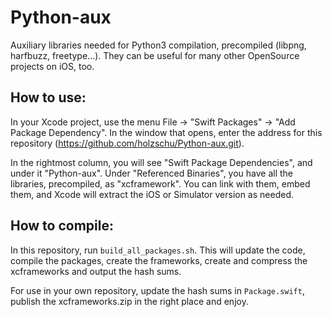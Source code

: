 # Python-aux

Auxiliary libraries needed for Python3 compilation, precompiled (libpng, harfbuzz, freetype...). They can be useful for many other OpenSource projects on iOS, too.

## How to use: 

In your Xcode project, use the menu File -> "Swift Packages" -> "Add Package Dependency". In the window that opens, enter the address for this repository (https://github.com/holzschu/Python-aux.git). 

In the rightmost column, you will see "Swift Package Dependencies", and under it "Python-aux". Under "Referenced Binaries", you have all the libraries, precompiled, as "xcframework". You can link with them, embed them, and Xcode will extract the iOS or Simulator version as needed.

## How to compile: 

In this repository, run `build_all_packages.sh`. This will update the code, compile the packages, create the frameworks, create and compress the xcframeworks and output the hash sums.

For use in your own repository, update the hash sums in `Package.swift`, publish the xcframeworks.zip in the right place and enjoy.

